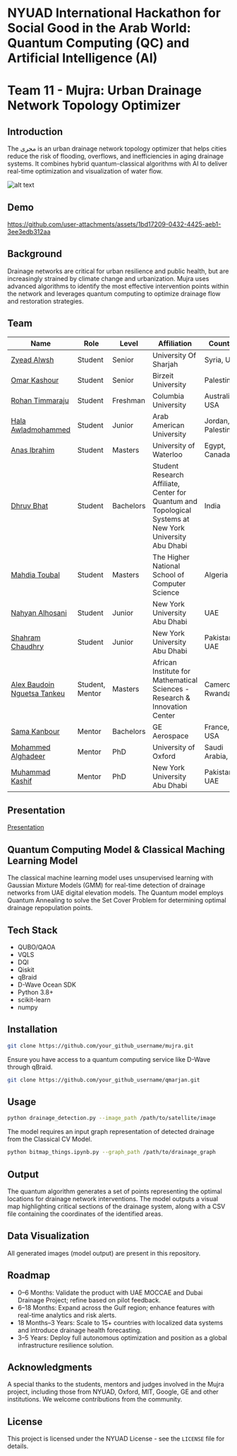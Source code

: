 # NYUAD International Hackathon for Social Good in the Arab World: Quantum Computing (QC) and Artificial Intelligence (AI)

# Team 11 - Mujra: Urban Drainage Network Topology Optimizer

## Introduction
The مجرى is an urban drainage network topology optimizer that helps cities reduce the risk of flooding, overflows, and inefficiencies in aging drainage systems. It combines hybrid quantum-classical algorithms with AI to deliver real-time optimization and visualization of water flow.

![alt text](https://ars.els-cdn.com/content/image/1-s2.0-S0043135421010976-gr3_lrg.jpg)


## Demo
https://github.com/user-attachments/assets/1bd17209-0432-4425-aeb1-3ee3edb312aa



## Background

Drainage networks are critical for urban resilience and public health, but are increasingly strained by climate change and urbanization. Mujra uses advanced algorithms to identify the most effective intervention points within the network and leverages quantum computing to optimize drainage flow and restoration strategies.


## Team

| Name  | Role | Level | Affiliation | Country | 
| ------------- | ------------- | ------------- | ------------- | ------------- |
| [Zyead Alwsh](U22106802@sharjah.ac.ae)	| Student	 | Senior |	University Of Sharjah	 | Syria, 	UAE |
| [Omar Kashour](omarkashour45@gmail.com)	| Student	| Senior | 	Birzeit University |	Palestine |
| [Rohan Timmaraju](rt2970@columbia.edu)	| Student	| Freshman | Columbia University |	Australia, USA |
| [Hala Awladmohammed](h.awladmohammed@student.aaup.edu)	|	Student	| Junior |	Arab American University | Jordan, Palestine |
| [Anas Ibrahim](a23ibrah@uwaterloo.ca)	|	Student	|	Masters	|	University of Waterloo | Egypt, Canada |
| [Dhruv Bhat](db4364@nyu.edu)	|	Student	 |	Bachelors	 |	Student Research Affiliate, Center for Quantum and Topological Systems at New York University Abu Dhabi	|	India |
| [Mahdia Toubal](mahdia.toubal@gmail.com)	|	Student	| Masters	| The Higher National School of Computer Science |	Algeria |
| [Nahyan Alhosani](naa506@nyu.edu) | Student	 |	Junior | New York University Abu Dhabi | UAE |
| [Shahram Chaudhry](sc9425@nyu.edu) | Student	 |	Junior |	New York University Abu Dhabi | Pakistan, UAE |
| [Alex Baudoin Nguetsa Tankeu](anguetsa@aimsric.org) |	Student, Mentor | Masters	| African Institute for Mathematical Sciences - Research & Innovation Center | Cameroon, Rwanda |
| [Sama Kanbour](samakanbour@gmail.com) | Mentor |	Bachelors |	GE Aerospace  |	France, USA |
| [Mohammed Alghadeer](mohammed.alghadeer@physics.ox.ac.uk)	|	Mentor |	PhD	 | University of Oxford |	Saudi Arabia, UK |
| [Muhammad Kashif](muhammadkashif038@gmail.com) | Mentor | PhD | New York University Abu Dhabi | Pakistan, UAE |

## Presentation

[Presentation](https://docs.google.com/presentation/d/1QvU6STsqRpExncq30ouulwNxy55LFzJAiTKUcZwIlGQ/edit?slide=id.g120cbbff307_0_0#slide=id.g120cbbff307_0_0)

## Quantum Computing Model & Classical Maching Learning Model

The classical machine learning model uses unsupervised learning with Gaussian Mixture Models (GMM) for real-time detection of drainage networks from UAE digital elevation models. The Quantum model employs Quantum Annealing to solve the Set Cover Problem for determining optimal drainage repopulation points.

## Tech Stack

- QUBO/QAOA
- VQLS
- DQI
- Qiskit
- qBraid
- D-Wave Ocean SDK
- Python 3.8+
- scikit-learn
- numpy


## Installation

```bash
git clone https://github.com/your_github_username/mujra.git
```

Ensure you have access to a quantum computing service like D-Wave through qBraid.

```bash
git clone https://github.com/your_github_username/qmarjan.git
```

## Usage

```bash
python drainage_detection.py --image_path /path/to/satellite/image
```

The model requires an input graph representation of detected drainage from the Classical CV Model.

```bash
python bitmap_things.ipynb.py --graph_path /path/to/drainage_graph
```

## Output

The quantum algorithm generates a set of points representing the optimal locations for drainage network interventions. The model outputs a visual map highlighting critical sections of the drainage system, along with a CSV file containing the coordinates of the identified areas.


## Data Visualization

All generated images (model output) are present in this repository.


## Roadmap

- 0–6 Months: Validate the product with UAE MOCCAE and Dubai Drainage Project; refine based on pilot feedback.
- 6–18 Months: Expand across the Gulf region; enhance features with real-time analytics and risk alerts.
- 18 Months–3 Years: Scale to 15+ countries with localized data systems and introduce drainage health forecasting.
- 3–5 Years: Deploy full autonomous optimization and position as a global infrastructure resilience solution.


## Acknowledgments

A special thanks to the students, mentors and judges involved in the Mujra project, including those from NYUAD, Oxford, MIT, Google, GE and other institutions. We welcome contributions from the community.


## License

This project is licensed under the NYUAD License - see the `LICENSE` file for details.
